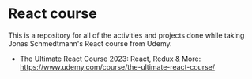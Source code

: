 # React course
This is a repository for all of the activities and projects done while taking Jonas Schmedtmann's React course from Udemy.

- The Ultimate React Course 2023: React, Redux & More: https://www.udemy.com/course/the-ultimate-react-course/

